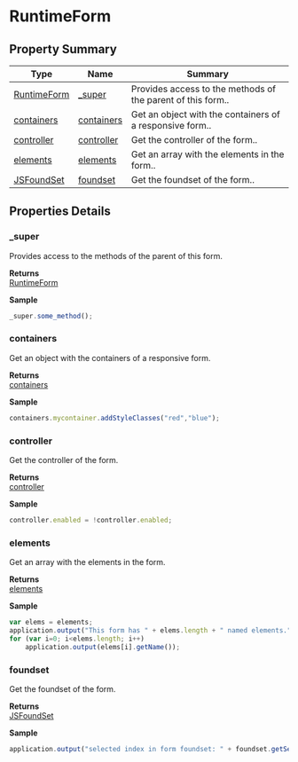 # RuntimeForm

## Property Summary

| Type                                               | Name                        | Summary                                                     |
| -------------------------------------------------- | --------------------------- | ----------------------------------------------------------- |
| [RuntimeForm](./)                                  | [\_super](./#\_super)       | Provides access to the methods of the parent of this form.. |
| [containers](containers/)                          | [containers](./#containers) | Get an object with the containers of a responsive form..    |
| [controller](controller.md)                        | [controller](./#controller) | Get the controller of the form..                            |
| [elements](elements/)                              | [elements](./#elements)     | Get an array with the elements in the form..                |
| [JSFoundSet](../../database-manager/jsfoundset.md) | [foundset](./#foundset)     | Get the foundset of the form..                              |

## Properties Details

### \_super

Provides access to the methods of the parent of this form.

**Returns**\
[RuntimeForm](./)

**Sample**

```javascript
_super.some_method();
```

### containers

Get an object with the containers of a responsive form.

**Returns**\
[containers](containers/)

**Sample**

```javascript
containers.mycontainer.addStyleClasses("red","blue");
```

### controller

Get the controller of the form.

**Returns**\
[controller](controller.md)

**Sample**

```javascript
controller.enabled = !controller.enabled;
```

### elements

Get an array with the elements in the form.

**Returns**\
[elements](elements/)

**Sample**

```javascript
var elems = elements;
application.output("This form has " + elems.length + " named elements.")
for (var i=0; i<elems.length; i++)
	application.output(elems[i].getName());
```

### foundset

Get the foundset of the form.

**Returns**\
[JSFoundSet](../../database-manager/jsfoundset.md)

**Sample**

```javascript
application.output("selected index in form foundset: " + foundset.getSelectedIndex());
```
